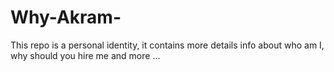 # Why-Akram-
This repo is a personal identity, it contains more details info about who am I, why should you hire me and more ...
